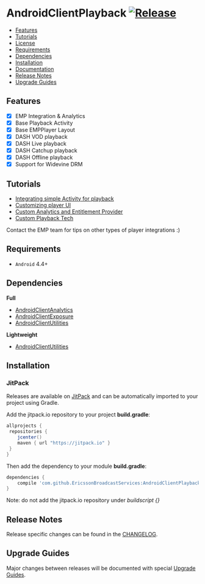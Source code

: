 # AndroidClientPlayback   [![Release](https://jitpack.io/v/EricssonBroadcastServices/AndroidClientPlayback.svg)](https://jitpack.io/#EricssonBroadcastServices/AndroidClientPlayback)
 
* [Features](#features)
* [Tutorials](#tutorials)
* [License](https://github.com/EricssonBroadcastServices/AndroidClientPlayback/blob/master/LICENSE)
* [Requirements](#requirements)
* [Dependencies](#dependencies)
* [Installation](#installation)
* [Documentation](https://jitpack.io/com/github/EricssonBroadcastServices/AndroidClientDownload/master-SNAPSHOT/javadoc/)
* [Release Notes](#release-notes)
* [Upgrade Guides](#upgrade-guides)

## Features

- [x] EMP Integration & Analytics
- [x] Base Playback Activity
- [x] Base EMPPlayer Layout
- [x] DASH VOD playback
- [x] DASH Live playback
- [x] DASH Catchup playback
- [x] DASH Offline playback
- [x] Support for Widevine DRM

## Tutorials

- [Integrating simple Activity for playback](tutorials/tutorial-simple-player.md)
- [Customizing player UI](tutorials/tutorial-player-customization.md)
- [Custom Analytics and Entitlement Provider](tutorials/tutorial-custom-analytics-entitlement-provider.md)
- [Custom Playback Tech](tutorials/tutorial-custom-tech.md)

Contact the EMP team for tips on other types of player integrations :)

## Requirements

* `Android` 4.4+

## Dependencies

**Full**

- [AndroidClientAnalytics](https://github.com/EricssonBroadcastServices/AndroidClientAnalytics)
- [AndroidClientExposure](https://github.com/EricssonBroadcastServices/AndroidClientExposure)
- [AndroidClientUtilities](https://github.com/EricssonBroadcastServices/AndroidClientUtilities)

**Lightweight**

- [AndroidClientUtilities](https://github.com/EricssonBroadcastServices/AndroidClientUtilities)

## Installation

### JitPack
Releases are available on [JitPack](https://jitpack.io/#EricssonBroadcastServices/AndroidClientPlayback) and can be automatically imported to your project using Gradle.

Add the jitpack.io repository to your project **build.gradle**:
```gradle
allprojects {
 repositories {
    jcenter()
    maven { url "https://jitpack.io" }
 }
}
```

Then add the dependency to your module **build.gradle**:
```gradle
dependencies {
    compile 'com.github.EricssonBroadcastServices:AndroidClientPlayback:{version}'
}
```

Note: do not add the jitpack.io repository under *buildscript {}*

## Release Notes
Release specific changes can be found in the [CHANGELOG](CHANGELOG.md).

## Upgrade Guides
Major changes between releases will be documented with special [Upgrade Guides](UPGRADE_GUIDE.md).
